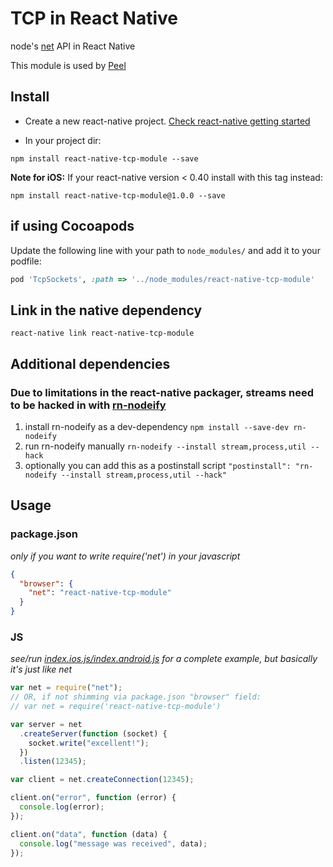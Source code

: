 # TCP in React Native

node's [net](https://nodejs.org/api/net.html) API in React Native

This module is used by [Peel](http://www.peel.com/)

## Install

- Create a new react-native project. [Check react-native getting started](http://facebook.github.io/react-native/docs/getting-started.html#content)

- In your project dir:

```
npm install react-native-tcp-module --save
```

**Note for iOS:** If your react-native version < 0.40 install with this tag instead:

```
npm install react-native-tcp-module@1.0.0 --save
```

## if using Cocoapods

Update the following line with your path to `node_modules/` and add it to your
podfile:

```ruby
pod 'TcpSockets', :path => '../node_modules/react-native-tcp-module'
```

## Link in the native dependency

```
react-native link react-native-tcp-module
```

## Additional dependencies

### Due to limitations in the react-native packager, streams need to be hacked in with [rn-nodeify](https://www.npmjs.com/package/rn-nodeify)

1. install rn-nodeify as a dev-dependency
   `npm install --save-dev rn-nodeify`
2. run rn-nodeify manually
   `rn-nodeify --install stream,process,util --hack`
3. optionally you can add this as a postinstall script
   `"postinstall": "rn-nodeify --install stream,process,util --hack"`

## Usage

### package.json

_only if you want to write require('net') in your javascript_

```json
{
  "browser": {
    "net": "react-native-tcp-module"
  }
}
```

### JS

_see/run [index.ios.js/index.android.js](examples/rctsockets) for a complete example, but basically it's just like net_

```js
var net = require("net");
// OR, if not shimming via package.json "browser" field:
// var net = require('react-native-tcp-module')

var server = net
  .createServer(function (socket) {
    socket.write("excellent!");
  })
  .listen(12345);

var client = net.createConnection(12345);

client.on("error", function (error) {
  console.log(error);
});

client.on("data", function (data) {
  console.log("message was received", data);
});
```
